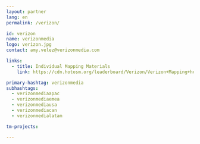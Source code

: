 ```yaml
---
layout: partner
lang: en
permalink: /verizon/

id: verizon
name: verizonmedia
logo: verizon.jpg
contact: amy.velez@verizonmedia.com

links:
  - title: Individual Mapping Materials
    link: https://cdn.hotosm.org/leaderboard/Verizon/Verizon+Mapping+how+to+guide.pdf

primary-hashtag: verizonmedia
subhashtags:
  - verizonmediaapac
  - verizonmediaemea
  - verizonmediausa
  - verizonmediacan
  - verizonmedialatam

tm-projects:

---
```

